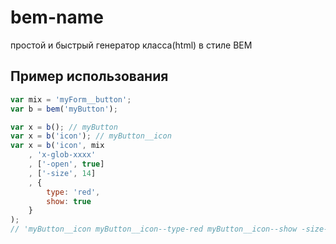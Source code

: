 bem-name
==================================================
простой и быстрый генератор класса(html) в стиле BEM

Пример использования
--------------------------------------
```js
var mix = 'myForm__button';
var b = bem('myButton');

var x = b(); // myButton
var x = b('icon'); // myButton__icon
var x = b('icon', mix
    , 'x-glob-xxxx'
    , ['-open', true]
    , ['-size', 14]
    , {
        type: 'red',
        show: true
    }
);
// 'myButton__icon myButton__icon--type-red myButton__icon--show -size-14 -open x-glob-xxxx myForm__button'
```


